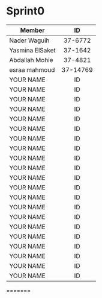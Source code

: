 # Sprint0
| Member    | ID | 
|----------|:-------------:|
| Nader Waguih |  37-6772 | 
| Yasmina ElSaket |  37-1642 | 
| Abdallah Mohie |  37-4821| 
| esraa mahmoud |  37-14769 | 
| YOUR NAME |  ID |
| YOUR NAME |  ID | 
| YOUR NAME |  ID | 
| YOUR NAME |  ID | 
| YOUR NAME |  ID | 
| YOUR NAME |  ID |
| YOUR NAME |  ID | 
| YOUR NAME |  ID | 
| YOUR NAME |  ID | 
| YOUR NAME |  ID | 
| YOUR NAME |  ID |
| YOUR NAME |  ID | 
| YOUR NAME |  ID | 
| YOUR NAME |  ID | 
| YOUR NAME |  ID | 
| YOUR NAME |  ID |
| YOUR NAME |  ID | 
| YOUR NAME |  ID | 
| YOUR NAME |  ID | 
| YOUR NAME |  ID | 
| YOUR NAME |  ID |
=======

